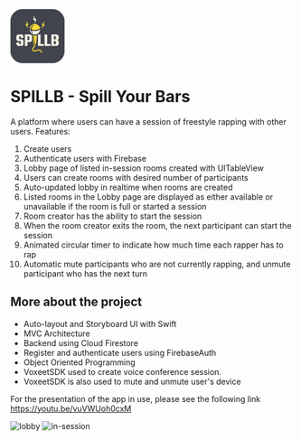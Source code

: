 ![logo](Documentation/logo.png) 
# SPILLB - Spill Your Bars

A platform where users can have a  session of freestyle rapping with other users.
Features:

1. Create users
2. Authenticate users with Firebase
3. Lobby page of listed in-session rooms created with UITableView
4. Users can create rooms with desired number of participants
5. Auto-updated lobby in realtime when rooms are created
6. Listed rooms in the Lobby page are displayed as either available or unavailable if the room is full or started a session
7. Room creator has the ability to start the session
8. When the room creator exits the room, the next participant can start the session
9. Animated circular timer to indicate how much time each rapper has to rap
10. Automatic mute participants who are not currently rapping, and unmute participant who has the next turn

## More about the project 

* Auto-layout and Storyboard UI with Swift
* MVC Architecture
* Backend using Cloud Firestore
* Register and authenticate users using FirebaseAuth
* Object Oriented Programming 
* VoxeetSDK used to create voice conference session. 
* VoxeetSDK is also used to mute and unmute user's device

For the presentation of the app in use, please see the following link 
https://youtu.be/vuVWUoh0cxM


![lobby](Documentation/lobby)
![in-session](Documentation/in-session)

